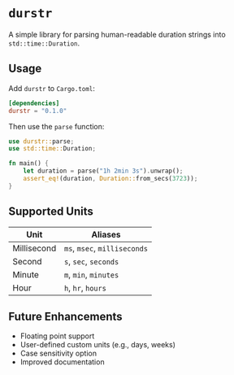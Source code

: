 # `durstr`

A simple library for parsing human-readable duration strings into `std::time::Duration`.

## Usage

Add `durstr` to `Cargo.toml`:

```toml
[dependencies]
durstr = "0.1.0"
```

Then use the `parse` function:

```rust
use durstr::parse;
use std::time::Duration;

fn main() {
    let duration = parse("1h 2min 3s").unwrap();
    assert_eq!(duration, Duration::from_secs(3723));
}
```

## Supported Units

| Unit        | Aliases                             |
|-------------|-------------------------------------|
| Millisecond | `ms`, `msec`, `milliseconds`        |
| Second      | `s`, `sec`, `seconds`               |
| Minute      | `m`, `min`, `minutes`               |
| Hour        | `h`, `hr`, `hours`                  |

## Future Enhancements

-   Floating point support
-   User-defined custom units (e.g., days, weeks)
-   Case sensitivity option
-   Improved documentation
